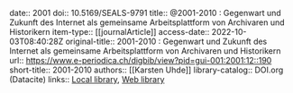 date:: 2001
doi:: 10.5169/SEALS-9791
title:: @2001-2010 : Gegenwart und Zukunft des Internet als gemeinsame Arbeitsplattform von Archivaren und Historikern
item-type:: [[journalArticle]]
access-date:: 2022-10-03T08:40:28Z
original-title:: 2001-2010 : Gegenwart und Zukunft des Internet als gemeinsame Arbeitsplattform von Archivaren und Historikern
url:: https://www.e-periodica.ch/digbib/view?pid=gui-001:2001:12::190
short-title:: 2001-2010
authors:: [[Karsten Uhde]]
library-catalog:: DOI.org (Datacite)
links:: [Local library](zotero://select/groups/2386895/items/DETLMA3J), [Web library](https://www.zotero.org/groups/2386895/items/DETLMA3J)
